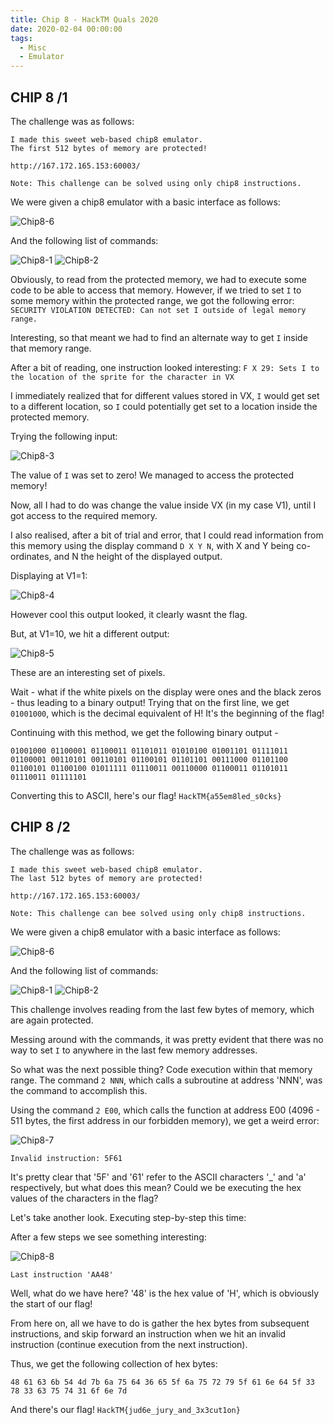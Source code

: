 ```yaml
---
title: Chip 8 - HackTM Quals 2020
date: 2020-02-04 00:00:00
tags:
  - Misc
  - Emulator
---
```


## CHIP 8 /1

The challenge was as follows:

```
I made this sweet web-based chip8 emulator.
The first 512 bytes of memory are protected!

http://167.172.165.153:60003/

Note: This challenge can be solved using only chip8 instructions.
```

We were given a chip8 emulator with a basic interface as follows:

![Chip8-6](https://user-images.githubusercontent.com/54789221/73665319-e6ed4600-46c6-11ea-8a6a-156b287c9f40.png)

And the following list of commands:

![Chip8-1](https://user-images.githubusercontent.com/54789221/73662981-c02d1080-46c2-11ea-95a3-fb88b8fed94b.png)
![Chip8-2](https://user-images.githubusercontent.com/54789221/73662998-c7541e80-46c2-11ea-8300-29ef73757457.png)

Obviously, to read from the protected memory, we had to execute some code to be able to access that memory.
However, if we tried to set `I` to some memory within the protected range, we got the following error:
`SECURITY VIOLATION DETECTED: Can not set I outside of legal memory range.`

Interesting, so that meant we had to find an alternate way to get `I` inside that memory range.

After a bit of reading, one instruction looked interesting: `F X 29: Sets I to the location of the sprite for the character in VX`

I immediately realized that for different values stored in VX, `I` would get set to a different location, so `I` could potentially get set to a location inside the protected memory.

Trying the following input:

![Chip8-3](https://user-images.githubusercontent.com/54789221/73663015-cde29600-46c2-11ea-8c1f-7917574525da.png)

The value of `I` was set to zero! We managed to access the protected memory!

Now, all I had to do was change the value inside VX (in my case V1), until I got access to the required memory.

I also realised, after a bit of trial and error, that I could read information from this memory using the display command `D X Y N`,
with X and Y being co-ordinates, and N the height of the displayed output.

Displaying at V1=1:

![Chip8-4](https://user-images.githubusercontent.com/54789221/73663032-d509a400-46c2-11ea-8979-a2a42d1fb9d6.png)

However cool this output looked, it clearly wasnt the flag.

But, at V1=10, we hit a different output:

![Chip8-5](https://user-images.githubusercontent.com/54789221/73663044-d935c180-46c2-11ea-8dfb-2d50e733d40e.png)

These are an interesting set of pixels.

Wait - what if the white pixels on the display were ones and the black zeros - thus leading to a binary output!
Trying that on the first line, we get `01001000`, which is the decimal equivalent of H! It's the beginning of the flag!

Continuing with this method, we get the following binary output - 
```
01001000 01100001 01100011 01101011 01010100 01001101 01111011 01100001 00110101 00110101 01100101 01101101 00111000 01101100 01100101 01100100 01011111 01110011 00110000 01100011 01101011 01110011 01111101
```

Converting this to ASCII, here's our flag!
`HackTM{a55em8led_s0cks}`

## CHIP 8 /2

The challenge was as follows:

```
I made this sweet web-based chip8 emulator.
The last 512 bytes of memory are protected!

http://167.172.165.153:60003/

Note: This challenge can bee solved using only chip8 instructions.
```

We were given a chip8 emulator with a basic interface as follows:

![Chip8-6](https://user-images.githubusercontent.com/54789221/73665319-e6ed4600-46c6-11ea-8a6a-156b287c9f40.png)

And the following list of commands:

![Chip8-1](https://user-images.githubusercontent.com/54789221/73662981-c02d1080-46c2-11ea-95a3-fb88b8fed94b.png)
![Chip8-2](https://user-images.githubusercontent.com/54789221/73662998-c7541e80-46c2-11ea-8300-29ef73757457.png)

This challenge involves reading from the last few bytes of memory, which are again protected.

Messing around with the commands, it was pretty evident that there was no way to set `I` to anywhere in the last few memory addresses.

So what was the next possible thing? Code execution within that memory range. 
The command `2 NNN`, which calls a subroutine at address 'NNN', was the command to accomplish this.

Using the command `2 E00`, which calls the function at address E00 (4096 - 511 bytes, the first address in our forbidden memory), we get a weird error:

![Chip8-7](https://user-images.githubusercontent.com/54789221/73670541-6aab3080-46cf-11ea-938a-ccbe7ca96601.png)

`Invalid instruction: 5F61`

It's pretty clear that '5F' and '61' refer to the ASCII characters '_' and 'a' respectively, but what does this mean? 
Could we be executing the hex values of the characters in the flag?

Let's take another look. Executing step-by-step this time:

After a few steps we see something interesting:

![Chip8-8](https://user-images.githubusercontent.com/54789221/73670950-1e142500-46d0-11ea-997a-16856604b73a.png)

`Last instruction 'AA48'`

Well, what do we have here? '48' is the hex value of 'H', which is obviously the start of our flag!

From here on, all we have to do is gather the hex bytes from subsequent instructions, 
and skip forward an instruction when we hit an invalid instruction (continue execution from the next instruction).

Thus, we get the following collection of hex bytes:
```
48 61 63 6b 54 4d 7b 6a 75 64 36 65 5f 6a 75 72 79 5f 61 6e 64 5f 33 78 33 63 75 74 31 6f 6e 7d
```

And there's our flag! `HackTM{jud6e_jury_and_3x3cut1on}`


